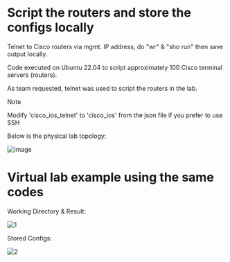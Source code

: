 # Script the routers and store the configs locally

Telnet to Cisco routers via mgmt. IP address, do "wr" & "sho run" then save output locally.

Code executed on Ubuntu 22.04 to script approximately 100 Cisco terminal servers (routers).

As team requested, telnet was used to script the routers in the lab. 

> [!NOTE]
> Modify 'cisco_ios_telnet' to 'cisco_ios' from the json file if you prefer to use SSH

Below is the physical lab topology:

![image](https://user-images.githubusercontent.com/128099142/233894228-dbb6538b-ac53-4065-860b-3afb16e1979c.png)


# Virtual lab example using the same codes

Working Directory & Result:

![1](https://github.com/tuanlamit/python-netmiko-script-1/assets/128099142/ac2690ab-9074-4a57-b90d-3b4ab2643d2d)

Stored Configs:

![2](https://github.com/tuanlamit/python-netmiko-script-1/assets/128099142/c129b8c5-8178-4364-ab72-6ca716376a50)
